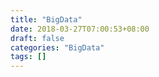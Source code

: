 ```yaml
---
title: "BigData"
date: 2018-03-27T07:00:53+08:00
draft: false
categories: "BigData"
tags: []
---
```


